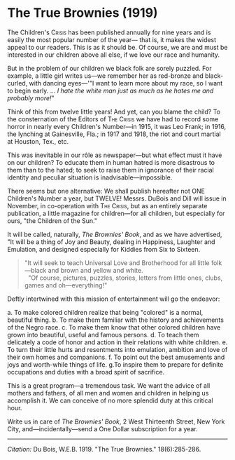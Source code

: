 # The True Brownies (1919)

The Children's <span style="font-variant:small-caps;"> Crisis</span> has been published annually for nine years and is easily the most popular number of the year— that is, it makes the widest appeal to our readers. This is as it should be. Of course, we are and must be interested in our children above all else, if we love our race and humanity.

But in the problem of our children we black folk are sorely puzzled. For example, a little girl writes us—we remember her as red-bronze and black-curled, with dancing eyes—'"I want to learn more about my race, so I want to begin early. … *I hate the white man just as much as he hates me and probably more!*"

Think of this from twelve little years! And yet, can you blame the child? To the consternation of the Editors of <span style="font-variant:small-caps;">The Crisis</span> we have had to record some horror in nearly every Children's Number—in 1915, it was Leo Frank; in 1916, the lynching at Gainesville, Fla.; in 1917 and 1918, the riot and court martial at Houston, Tex., etc.

This was inevitable in our rôle as newspaper—but what effect must it have on our children? To educate them in human hatred is more disastrous to them than to the hated; to seek to raise them in ignorance of their racial identity and peculiar situation is inadvisable—impossible.

There seems but one alternative: We shall publish hereafter not ONE Children's Number a year, but TWELVE! Messrs. DuBois and Dill will issue in November, in co-operation with <span style="font-variant:small-caps;">The Crisis</span>, but as an entirely separate publication, a little magazine for children—for all children, but especially for ours, "the Children of the Sun."

It will be called, naturally, *The Brownies' Book*, and as we have advertised, "It will be a thing of Joy and Beauty, dealing in Happiness, Laughter and Emulation, and designed especially for Kiddies from Six to Sixteen.

> "It will seek to teach Universal Love and Brotherhood for all little folk—black and brown and yellow and white.   
> &nbsp;
> "Of course, pictures, puzzles, stories, letters from little ones, clubs, games and oh—everything!"

Deftly intertwined with this mission of entertainment will go the endeavor:

a. To make colored children realize that being "colored" is a normal, beautiful thing.
b.  To make them familiar with the history and achievements of the Negro race.
c.  To make them know that other colored children have grown into beautiful, useful and famous persons.
d. To teach them delicately a code of honor and action in their relations with white children.
e. To turn their little hurts and resentments into emulation, ambition and love of their own homes and companions.
f. To point out the best amusements and joys and worth-while things of life.
g.To inspire them to prepare for definite occupations and duties with a broad spirit of sacrifice.

This is a great program—a tremendous task. We want the advice of all mothers and fathers, of all men and women and children in helping us accomplish it. We can conceive of no more splendid duty at this critical hour.

Write us in care of *The Brownies' Book*, 2 West Thirteenth Street, New York City, and—incidentally—send a One Dollar subscription for a year.


________________
*Citation:* Du Bois, W.E.B. 1919. "The True Brownies." 18(6):285-286.
